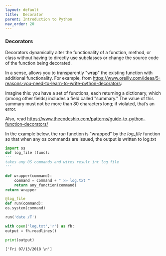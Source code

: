 ```yaml
---
layout: default
title:  Decorator
parent: Introduction to Python
nav_order: 20
---
```


### Decorators

Decorators dynamically alter the functionality of a function, method, or class without having to directly use subclasses or change the source code of the function being decorated.

In a sense, allows you to transparently "wrap" the existing function with additional functionality. For example, from https://www.oreilly.com/ideas/5-reasons-you-need-to-learn-to-write-python-decorators:

Imagine this: you have a set of functions, each returning a dictionary, which (among other fields) includes a field called "summary." The value of this summary must not be more than 80 characters long; if violated, that’s an error.

Also, read https://www.thecodeship.com/patterns/guide-to-python-function-decorators/

In the example below, the _run_ function is "wrapped" by the *log_file* function so that when any os commands are issued, the output is written to log.txt


```python
import os
def log_file (func):
'''
takes any OS commands and wites result int log file
'''

def wrapper(command):
    command = command + " >> log.txt "
    return any_function(command)
return wrapper
```


```python
@log_file
def run(command):
os.system(command)
```


```python
run('date /T')

with open('log.txt','r') as fh:
output = fh.readlines()

print(output)
```

```
['Fri 07/13/2018 \n']
```
